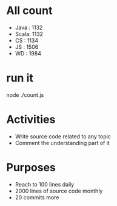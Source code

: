 # All count
- Java :	1132
- Scala:	1132
- CS   :	1134
- JS   :	1506
- WD   :	1984

# run it
node ./count.js
    
# Activities
* Write source code related to any topic
* Comment the understanding part of it
    
# Purposes
* Reach to 100 lines daily
* 2000 lines of source code monthly
* 20 commits more
    
